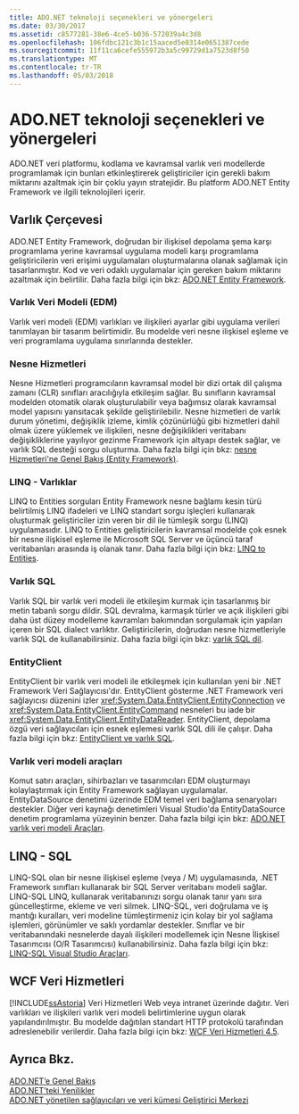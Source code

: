 ```yaml
---
title: ADO.NET teknoloji seçenekleri ve yönergeleri
ms.date: 03/30/2017
ms.assetid: c8577281-38e6-4ce5-b036-572039a4c3d8
ms.openlocfilehash: 106fdbc121c3b1c15aaced5e0314e0651387cede
ms.sourcegitcommit: 11f11ca6cefe555972b3a5c99729d1a7523d8f50
ms.translationtype: MT
ms.contentlocale: tr-TR
ms.lasthandoff: 05/03/2018
---
```

# <a name="adonet-technology-options-and-guidelines"></a>ADO.NET teknoloji seçenekleri ve yönergeleri
ADO.NET veri platformu, kodlama ve kavramsal varlık veri modellerde programlamak için bunları etkinleştirerek geliştiriciler için gerekli bakım miktarını azaltmak için bir çoklu yayın stratejidir. Bu platform ADO.NET Entity Framework ve ilgili teknolojileri içerir.  
  
## <a name="entity-framework"></a>Varlık Çerçevesi  
 ADO.NET Entity Framework, doğrudan bir ilişkisel depolama şema karşı programlama yerine kavramsal uygulama modeli karşı programlama geliştiricilerin veri erişimi uygulamaları oluşturmalarına olanak sağlamak için tasarlanmıştır. Kod ve veri odaklı uygulamalar için gereken bakım miktarını azaltmak için belirtilir. Daha fazla bilgi için bkz: [ADO.NET Entity Framework](../../../../docs/framework/data/adonet/ef/index.md).  
  
### <a name="entity-data-model-edm"></a>Varlık Veri Modeli (EDM)  
 Varlık veri modeli (EDM) varlıkları ve ilişkileri ayarlar gibi uygulama verileri tanımlayan bir tasarım belirtimidir. Bu modelde veri nesne ilişkisel eşleme ve veri programlama uygulama sınırlarında destekler.  
  
### <a name="object-services"></a>Nesne Hizmetleri  
 Nesne Hizmetleri programcıların kavramsal model bir dizi ortak dil çalışma zamanı (CLR) sınıfları aracılığıyla etkileşim sağlar. Bu sınıfların kavramsal modelden otomatik olarak oluşturulabilir veya bağımsız olarak kavramsal model yapısını yansıtacak şekilde geliştirilebilir. Nesne hizmetleri de varlık durum yönetimi, değişiklik izleme, kimlik çözünürlüğü gibi hizmetleri dahil olmak üzere yüklemek ve ilişkileri, nesne değişiklikleri veritabanı değişikliklerine yayılıyor gezinme Framework için altyapı destek sağlar, ve varlık SQL desteği sorgu oluşturma. Daha fazla bilgi için bkz: [nesne Hizmetleri'ne Genel Bakış (Entity Framework)](http://msdn.microsoft.com/library/43014cf9-c9cb-4538-bfbb-197820b60038).  
  
### <a name="linq-to-entities"></a>LINQ - Varlıklar  
 LINQ to Entities sorguları Entity Framework nesne bağlamı kesin türü belirtilmiş LINQ ifadeleri ve LINQ standart sorgu işleçleri kullanarak oluşturmak geliştiriciler izin veren bir dil ile tümleşik sorgu (LINQ) uygulamasıdır. LINQ to Entities geliştiricilerin kavramsal modelde çok esnek bir nesne ilişkisel eşleme ile Microsoft SQL Server ve üçüncü taraf veritabanları arasında iş olanak tanır. Daha fazla bilgi için bkz: [LINQ to Entities](../../../../docs/framework/data/adonet/ef/language-reference/linq-to-entities.md).  
  
### <a name="entity-sql"></a>Varlık SQL  
 Varlık SQL bir varlık veri modeli ile etkileşim kurmak için tasarlanmış bir metin tabanlı sorgu dildir. SQL devralma, karmaşık türler ve açık ilişkileri gibi daha üst düzey modelleme kavramları bakımından sorgulamak için yapıları içeren bir SQL dialect varlıktır. Geliştiricilerin, doğrudan nesne hizmetleriyle varlık SQL de kullanabilirsiniz. Daha fazla bilgi için bkz: [varlık SQL dil](../../../../docs/framework/data/adonet/ef/language-reference/entity-sql-language.md).  
  
### <a name="entityclient"></a>EntityClient  
 EntityClient bir varlık veri modeli ile etkileşmek için kullanılan yeni bir .NET Framework Veri Sağlayıcısı'dır. EntityClient gösterme .NET Framework veri sağlayıcısı düzenini izler <xref:System.Data.EntityClient.EntityConnection> ve <xref:System.Data.EntityClient.EntityCommand> nesneleri bu iade bir <xref:System.Data.EntityClient.EntityDataReader>. EntityClient, depolama özgü veri sağlayıcıları için esnek eşlemesi varlık SQL dili ile çalışır. Daha fazla bilgi için bkz: [EntityClient ve varlık SQL](http://msdn.microsoft.com/library/49202ab9-ac98-4b4b-a05c-140e422bf527).  
  
### <a name="entity-data-model-tools"></a>Varlık veri modeli araçları  
 Komut satırı araçları, sihirbazları ve tasarımcıları EDM oluşturmayı kolaylaştırmak için Entity Framework sağlayan uygulamalar. EntityDataSource denetimi üzerinde EDM temel veri bağlama senaryoları destekler. Diğer veri kaynağı denetimleri Visual Studio'da EntityDataSource denetim programlama yüzeyinin benzer. Daha fazla bilgi için bkz: [ADO.NET varlık veri modeli Araçları](http://msdn.microsoft.com/library/91076853-0881-421b-837a-f582f36be527).  
  
## <a name="linq-to-sql"></a>LINQ - SQL  
 LINQ-SQL olan bir nesne ilişkisel eşleme (veya / M) uygulamasında, .NET Framework sınıfları kullanarak bir SQL Server veritabanı modeli sağlar. LINQ-SQL LINQ, kullanarak veritabanınızı sorgu olanak tanır yanı sıra güncelleştirme, ekleme ve veri silmek. LINQ-SQL, veri doğrulama ve iş mantığı kuralları, veri modeline tümleştirmeniz için kolay bir yol sağlama işlemleri, görünümler ve saklı yordamlar destekler. Sınıflar ve bir veritabanındaki nesnelerde dayalı ilişkileri modellemek için Nesne İlişkisel Tasarımcısı (O/R Tasarımcısı) kullanabilirsiniz. Daha fazla bilgi için bkz: [LINQ-SQL Visual Studio Araçları](/visualstudio/data-tools/linq-to-sql-tools-in-visual-studio2).  
  
## <a name="wcf-data-services"></a>WCF Veri Hizmetleri  
 [!INCLUDE[ssAstoria](../../../../includes/ssastoria-md.md)] Veri Hizmetleri Web veya intranet üzerinde dağıtır. Veri varlıkları ve ilişkileri varlık veri modeli belirtimlerine uygun olarak yapılandırılmıştır. Bu modelde dağıtılan standart HTTP protokolü tarafından adreslenebilir verilerdir. Daha fazla bilgi için bkz: [WCF Veri Hizmetleri 4.5](../../../../docs/framework/data/wcf/index.md).  
  
## <a name="see-also"></a>Ayrıca Bkz.  
 [ADO.NET’e Genel Bakış](../../../../docs/framework/data/adonet/ado-net-overview.md)  
 [ADO.NET’teki Yenilikler](../../../../docs/framework/data/adonet/whats-new.md)  
 [ADO.NET yönetilen sağlayıcıları ve veri kümesi Geliştirici Merkezi](http://go.microsoft.com/fwlink/?LinkId=217917)
